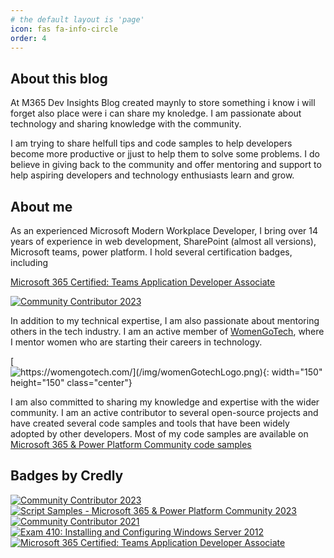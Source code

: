 ```yaml
---
# the default layout is 'page'
icon: fas fa-info-circle
order: 4
---
```


## About this blog

At M365 Dev Insights Blog created maynly to store something i know i will forget also place were i can share my knoledge.
I am passionate about technology and sharing knowledge with the community.

I am trying to share helfull tips and code samples to help developers become more productive or jjust to help them to solve some problems.
I do believe in giving back to the community and offer mentoring and support to help aspiring developers and technology enthusiasts learn and grow.

## About me

As an experienced Microsoft Modern Workplace Developer, I bring over 14 years of experience in web development, SharePoint (almost all versions), Microsoft teams, power platform. I hold several certification badges, including 

[Microsoft 365 Certified: Teams Application Developer Associate](https://www.credly.com/badges/d3d3dd09-0f6f-4fc2-ac9e-ba0918b61882/public_url)

[![Community Contributor 2023](https://images.credly.com/size/150x150/images/ef2853b2-4faf-4d27-8dec-5ddd71aa82bc/CERT-Associate-Microsoft365-Developer.png)](https://www.credly.com/badges/d3d3dd09-0f6f-4fc2-ac9e-ba0918b61882/public_url "Microsoft 365 Certified: Teams Application Developer Associate")

In addition to my technical expertise, I am also passionate about mentoring others in the tech industry. I am an active member of [WomenGoTech](https://womengotech.com/), where I mentor women who are starting their careers in technology.

[![https://womengotech.com/](/img/womenGotechLogo.png){: width="150" height="150" class="center"}](https://womengotech.com/ "WomenGoTech")

I am also committed to sharing my knowledge and expertise with the wider community. I am an active contributor to several open-source projects and have created several code samples and tools that have been widely adopted by other developers.
Most of my code samples are available on [Microsoft 365 & Power Platform Community code samples](https://pnp.github.io/#samples)

## Badges by Credly

[![Community Contributor 2023](https://images.credly.com/size/110x110/images/166c85a3-1649-4fe6-bdab-daf203cb064a/image.png)](http://www.credly.com/badges/af20c610-89dd-4dcc-9067-e6912614dbaa "Community Contributor 2023")
[![Script Samples - Microsoft 365 & Power Platform Community 2023](https://images.credly.com/size/110x110/images/332f4ec3-246d-4aed-b211-4a3b3b100bb6/image.png)](http://www.credly.com/badges/d281ecd7-b093-464c-85af-c254eeb498e3 "Script Samples - Microsoft 365 & Power Platform Community 2023")
[![Community Contributor 2021](https://images.credly.com/size/110x110/images/77e80202-83a5-4519-ac58-aba7f4351df6/Community_Contributor_Badge.png)](http://www.credly.com/badges/0f7d4c49-cc34-4bd7-bee5-b64006f73d49 "Community Contributor 2021")
[![Exam 410: Installing and Configuring Windows Server 2012](https://images.credly.com/size/110x110/images/f1c8b841-d2af-46d0-a7af-f40f7b443c79/Installing_and_Configuring_Windows_Server_2012-01.png)](http://www.credly.com/badges/fa60bc32-64f8-4e28-b9e1-9cb5b4b1d2d3 "Exam 410: Installing and Configuring Windows Server 2012")
[![Microsoft 365 Certified: Teams Application Developer Associate](https://images.credly.com/size/110x110/images/ef2853b2-4faf-4d27-8dec-5ddd71aa82bc/CERT-Associate-Microsoft365-Developer.png)](http://www.credly.com/badges/d3d3dd09-0f6f-4fc2-ac9e-ba0918b61882 "Microsoft 365 Certified: Teams Application Developer Associate")


<!-- My expertise in Microsoft technologies, combined with my passion for mentoring and contributing to the community, make me a valuable asset to any organization looking to enhance its modern workplace capabilities. -->